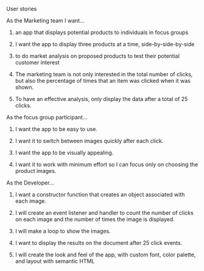 User stories  

As the Marketing team I want...  

1) an app that displays potential products to individuals in focus groups  

2) I want the app to display three products at a time, side-by-side-by-side  

3) to do market analysis on proposed products to test their potential customer interest  

4) The marketing team is not only interested in the total number of clicks, but also the percentage of times that an item was clicked when it was shown.   

5) To have an effective analysis, only display the data after a total of 25 clicks.

As the focus group participant...

1) I want the app to be easy to use.

2) I want it to switch between images quickly after each click.

3) I want the app to be visually appealing.  

4) I want it to work with minimum effort so I can focus only on choosing the product images.  

As the Developer...

1) I want a constructor function that creates an object associated with each image.  

2) I will create an event listener and handler to count the number of clicks on each image and the number of times the image is displayed.

3) I will make a loop to show the images.

4) I want to display the results on the document after 25 click events.  

5) I will create the look and feel of the app, with custom font, color palette, and layout with semantic HTML
